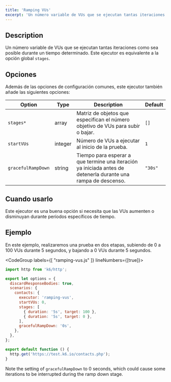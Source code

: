 ```yaml
---
title: 'Ramping VUs'
excerpt: 'Un número variable de VUs que se ejecutan tantas iteraciones como sea posible durante un tiempo determinado. Este ejecutor es equivalente a la opción global `stages`.'
---
```


## Description

Un número variable de VUs que se ejecutan tantas iteraciones como sea posible durante un tiempo determinado. Este ejecutor es equivalente a la opción global `stages`.

## Opciones

Además de las opciones de configuración comunes, este ejecutor también añade las siguientes opciones:

| Option             | Type    | Description                                                                                    | Default |
| ------------------ | ------- | ---------------------------------------------------------------------------------------------- | ------- |
| `stages*`          | array   | Matriz de objetos que especifican el número objetivo de VUs para subir o bajar.                  | `[]`    |
| `startVUs`         | integer | Número de VUs a ejecutar al inicio de la prueba.                                                            | `1`     |
| `gracefulRampDown` | string  | Tiempo para esperar a que termine una iteración ya iniciada antes de detenerla durante una rampa de descenso. | `"30s"` |

## Cuando usarlo

Este ejecutor es una buena opción si necesita que las VUs aumenten o disminuyan durante períodos específicos de tiempo.

## Ejemplo

En este ejemplo, realizaremos una prueba en dos etapas, subiendo de 0 a 100 VUs durante 5 segundos, y bajando a 0 VUs durante 5 segundos.

<CodeGroup labels={[ "ramping-vus.js" ]} lineNumbers={[true]}>

```javascript
import http from 'k6/http';

export let options = {
  discardResponseBodies: true,
  scenarios: {
    contacts: {
      executor: 'ramping-vus',
      startVUs: 0,
      stages: [
        { duration: '5s', target: 100 },
        { duration: '5s', target: 0 },
      ],
      gracefulRampDown: '0s',
    },
  },
};

export default function () {
  http.get('https://test.k6.io/contacts.php');
}
```

</CodeGroup>

Note the setting of `gracefulRampDown` to 0 seconds, which could cause some iterations to be
interrupted during the ramp down stage.
